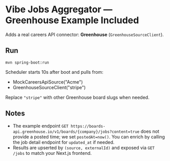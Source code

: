 
# Vibe Jobs Aggregator — Greenhouse Example Included

Adds a real careers API connector: **Greenhouse** (`GreenhouseSourceClient`).

## Run
```
mvn spring-boot:run
```
Scheduler starts 10s after boot and pulls from:
- MockCareersApiSource("Acme")
- GreenhouseSourceClient("stripe")

Replace `"stripe"` with other Greenhouse board slugs when needed.

## Notes
- The example endpoint `GET https://boards-api.greenhouse.io/v1/boards/{company}/jobs?content=true` does not provide a posted time; we set `postedAt=now()`. You can enrich by calling the job detail endpoint for `updated_at` if needed.
- Results are upserted by `(source, externalId)` and exposed via `GET /jobs` to match your Next.js frontend.
